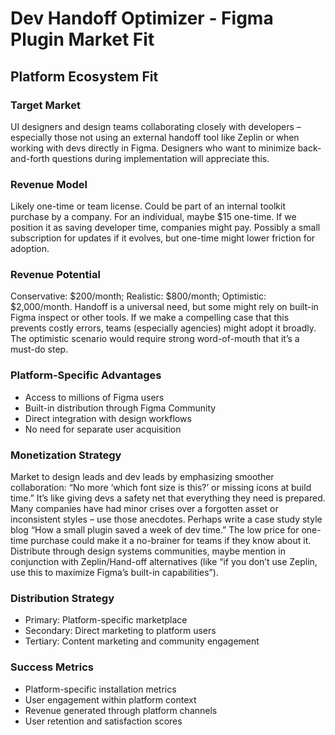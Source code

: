 # Dev Handoff Optimizer - Figma Plugin Market Fit

## Platform Ecosystem Fit

### Target Market
UI designers and design teams collaborating closely with developers – especially those not using an external handoff tool like Zeplin or when working with devs directly in Figma. Designers who want to minimize back-and-forth questions during implementation will appreciate this.

### Revenue Model
Likely one-time or team license. Could be part of an internal toolkit purchase by a company. For an individual, maybe $15 one-time. If we position it as saving developer time, companies might pay. Possibly a small subscription for updates if it evolves, but one-time might lower friction for adoption.

### Revenue Potential
Conservative: $200/month; Realistic: $800/month; Optimistic: $2,000/month. Handoff is a universal need, but some might rely on built-in Figma inspect or other tools. If we make a compelling case that this prevents costly errors, teams (especially agencies) might adopt it broadly. The optimistic scenario would require strong word-of-mouth that it’s a must-do step.

### Platform-Specific Advantages
- Access to millions of Figma users
- Built-in distribution through Figma Community
- Direct integration with design workflows
- No need for separate user acquisition

### Monetization Strategy
Market to design leads and dev leads by emphasizing smoother collaboration: “No more ‘which font size is this?’ or missing icons at build time.” It’s like giving devs a safety net that everything they need is prepared. Many companies have had minor crises over a forgotten asset or inconsistent styles – use those anecdotes. Perhaps write a case study style blog “How a small plugin saved a week of dev time.” The low price for one-time purchase could make it a no-brainer for teams if they know about it. Distribute through design systems communities, maybe mention in conjunction with Zeplin/Hand-off alternatives (like “if you don’t use Zeplin, use this to maximize Figma’s built-in capabilities”).

### Distribution Strategy
- Primary: Platform-specific marketplace
- Secondary: Direct marketing to platform users
- Tertiary: Content marketing and community engagement

### Success Metrics
- Platform-specific installation metrics
- User engagement within platform context
- Revenue generated through platform channels
- User retention and satisfaction scores
